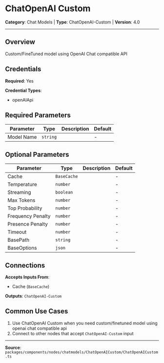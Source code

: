 # ChatOpenAI Custom

**Category**: Chat Models | **Type**: ChatOpenAI-Custom | **Version**: 4.0

---

## Overview

Custom/FineTuned model using OpenAI Chat compatible API

## Credentials

**Required**: Yes

**Credential Types**:
- openAIApi

## Required Parameters

| Parameter | Type | Description | Default |
|-----------|------|-------------|---------|
| Model Name | `string` |  | - |

## Optional Parameters

| Parameter | Type | Description | Default |
|-----------|------|-------------|---------|
| Cache | `BaseCache` |  | - |
| Temperature | `number` |  | - |
| Streaming | `boolean` |  | - |
| Max Tokens | `number` |  | - |
| Top Probability | `number` |  | - |
| Frequency Penalty | `number` |  | - |
| Presence Penalty | `number` |  | - |
| Timeout | `number` |  | - |
| BasePath | `string` |  | - |
| BaseOptions | `json` |  | - |

## Connections

**Accepts Inputs From**:
- Cache (`BaseCache`)

**Outputs**: `ChatOpenAI-Custom`

## Common Use Cases

1. Use ChatOpenAI Custom when you need custom/finetuned model using openai chat compatible api
2. Connect to other nodes that accept `ChatOpenAI-Custom` input

---

**Source**: `packages/components/nodes/chatmodels/ChatOpenAICustom/ChatOpenAICustom.ts`